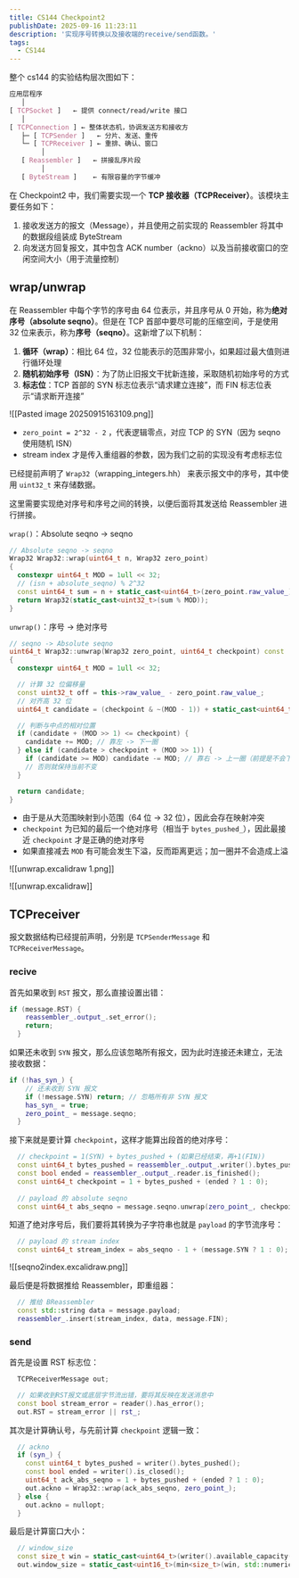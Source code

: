 ```yaml
---
title: CS144 Checkpoint2
publishDate: 2025-09-16 11:23:11
description: '实现序号转换以及接收端的receive/send函数。'
tags:
  - CS144
---
```


整个 cs144 的实验结构层次图如下：
```css
应用层程序
   │
[ TCPSocket ]   ← 提供 connect/read/write 接口
   │
[ TCPConnection ] ← 整体状态机，协调发送方和接收方
   ├─ [ TCPSender ]   ← 分片、发送、重传
   └─ [ TCPReceiver ] ← 重排、确认、窗口
        │
   [ Reassembler ]   ← 拼接乱序片段
        │
   [ ByteStream ]    ← 有限容量的字节缓冲
```

在 Checkpoint2 中，我们需要实现一个 **TCP 接收器（TCPReceiver）**。该模块主要任务如下：
1. 接收发送方的报文（Message），并且使用之前实现的 Reassembler 将其中的数据段组装成 ByteStream
2. 向发送方回复报文，其中包含 ACK number（ackno）以及当前接收窗口的空闲空间大小（用于流量控制）

## wrap/unwrap

在 Reassembler 中每个字节的序号由 64 位表示，并且序号从 0 开始，称为**绝对序号（absolute seqno）**。但是在 TCP 首部中要尽可能的压缩空间，于是使用 32 位来表示，称为**序号（seqno）**。这新增了以下机制：
1. **循环（wrap）**：相比 64 位，32 位能表示的范围非常小，如果超过最大值则进行循环处理
2. **随机初始序号（ISN）**：为了防止旧报文干扰新连接，采取随机初始序号的方式
3. **标志位**：TCP 首部的 SYN 标志位表示“请求建立连接”，而 FIN 标志位表示“请求断开连接”

![[Pasted image 20250915163109.png]]
- `zero_point = 2^32 - 2` ，代表逻辑零点，对应 TCP 的 SYN（因为 seqno 使用随机 ISN）
- stream index 才是传入重组器的参数，因为我们之前的实现没有考虑标志位

已经提前声明了 `Wrap32`（wrapping_integers.hh） 来表示报文中的序号，其中使用 `uint32_t` 来存储数据。

这里需要实现绝对序号和序号之间的转换，以便后面将其发送给 Reassembler 进行拼接。

`wrap()`：Absolute seqno -> seqno
```cpp
// Absolute seqno -> seqno
Wrap32 Wrap32::wrap(uint64_t n, Wrap32 zero_point)
{
  constexpr uint64_t MOD = 1ull << 32;
  // (isn + absolute_seqno) % 2^32
  const uint64_t sum = n + static_cast<uint64_t>(zero_point.raw_value_);
  return Wrap32(static_cast<uint32_t>(sum % MOD));
}
```

`unwrap()`：序号 -> 绝对序号
```cpp
// seqno -> Absolute seqno
uint64_t Wrap32::unwrap(Wrap32 zero_point, uint64_t checkpoint) const
{
  constexpr uint64_t MOD = 1ull << 32;

  // 计算 32 位偏移量
  const uint32_t off = this->raw_value_ - zero_point.raw_value_;
  // 对齐高 32 位
  uint64_t candidate = (checkpoint & ~(MOD - 1)) + static_cast<uint64_t>(off);

  // 判断与中点的相对位置
  if (candidate + (MOD >> 1) <= checkpoint) {
    candidate += MOD; // 靠左 -> 下一圈
  } else if (candidate > checkpoint + (MOD >> 1)) {
    if (candidate >= MOD) candidate -= MOD; // 靠右 -> 上一圈（前提是不会下溢）
    // 否则就保持当前不变
  }

  return candidate;
}
```
- 由于是从大范围映射到小范围（64 位 -> 32 位），因此会存在映射冲突
- `checkpoint` 为已知的最后一个绝对序号（相当于 `bytes_pushed_`），因此最接近 `checkpoint` 才是正确的绝对序号
- 如果直接减去 `MOD` 有可能会发生下溢，反而距离更远；加一圈并不会造成上溢

![[unwrap.excalidraw 1.png]]

![[unwrap.excalidraw]]



## TCPreceiver

报文数据结构已经提前声明，分别是 `TCPSenderMessage` 和 `TCPReceiverMessage`。

### recive

首先如果收到 `RST` 报文，那么直接设置出错：
```cpp
if (message.RST) {
    reassembler_.output_.set_error();
    return;
  }
```

如果还未收到 `SYN` 报文，那么应该忽略所有报文，因为此时连接还未建立，无法接收数据：
```cpp
if (!has_syn_) {
    // 还未收到 SYN 报文
    if (!message.SYN) return; // 忽略所有非 SYN 报文
    has_syn_ = true;
    zero_point_ = message.seqno;
  }
```


接下来就是要计算 `checkpoint`，这样才能算出段首的绝对序号：
```cpp
  // checkpoint = 1(SYN) + bytes_pushed + (如果已经结束，再+1(FIN))
  const uint64_t bytes_pushed = reassembler_.output_.writer().bytes_pushed();
  const bool ended = reassembler_.output_.reader.is_finished();
  const uint64_t checkpoint = 1 + bytes_pushed + (ended ? 1 : 0);
  
  // payload 的 absolute seqno
  const uint64_t abs_seqno = message.seqno.unwrap(zero_point_, checkpoint);
```

知道了绝对序号后，我们要将其转换为子字符串也就是 `payload` 的字节流序号：
```cpp
  // payload 的 stream index
  const uint64_t stream_index = abs_seqno - 1 + (message.SYN ? 1 : 0);
```

![[seqno2index.excalidraw.png]]


最后便是将数据推给 Reassembler，即重组器：
```cpp
  // 推给 BReassembler
  const std::string data = message.payload;
  reassembler_.insert(stream_index, data, message.FIN);
```


### send

首先是设置 RST 标志位：
```cpp
  TCPReceiverMessage out;

  // 如果收到RST报文或底层字节流出错，要将其反映在发送消息中
  const bool stream_error = reader().has_error();
  out.RST = stream_error || rst_;
```

其次是计算确认号，与先前计算 `checkpoint` 逻辑一致：
```cpp
  // ackno
  if (syn_) {
    const uint64_t bytes_pushed = writer().bytes_pushed();
    const bool ended = writer().is_closed();
    uint64_t ack_abs_seqno = 1 + bytes_pushed + (ended ? 1 : 0);
    out.ackno = Wrap32::wrap(ack_abs_seqno, zero_point_);
  } else {
    out.ackno = nullopt;
  }
```

最后是计算窗口大小：
```cpp
  // window_size
  const size_t win = static_cast<uint64_t>(writer().available_capacity());
  out.window_size = static_cast<uint16_t>(min<size_t>(win, std::numeric_limits<uint16_t>::max()));
```